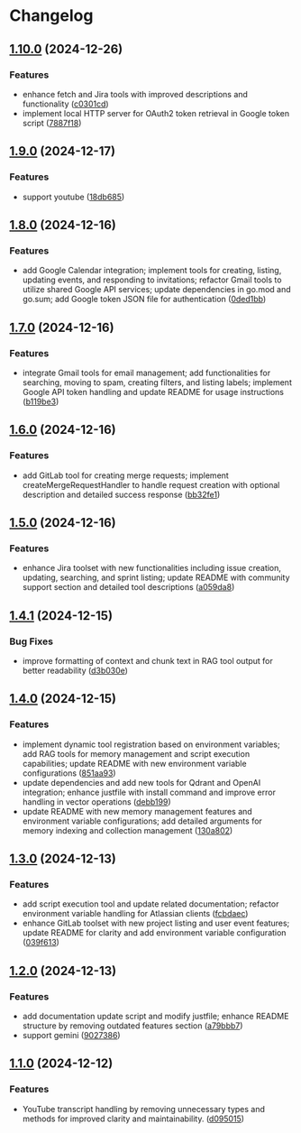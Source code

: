 # Changelog

## [1.10.0](https://github.com/nguyenvanduocit/all-in-one-model-context-protocol/compare/v1.9.0...v1.10.0) (2024-12-26)


### Features

* enhance fetch and Jira tools with improved descriptions and functionality ([c0301cd](https://github.com/nguyenvanduocit/all-in-one-model-context-protocol/commit/c0301cd7a774385eb8407a4605f022ad0657c9a2))
* implement local HTTP server for OAuth2 token retrieval in Google token script ([7887f18](https://github.com/nguyenvanduocit/all-in-one-model-context-protocol/commit/7887f18c8cb450189e21124f8ba7f0e49d6fc50b))

## [1.9.0](https://github.com/nguyenvanduocit/all-in-one-model-context-protocol/compare/v1.8.0...v1.9.0) (2024-12-17)


### Features

* support youtube ([18db685](https://github.com/nguyenvanduocit/all-in-one-model-context-protocol/commit/18db68551d6a9192959527062d5f2e6861fafe34))

## [1.8.0](https://github.com/nguyenvanduocit/all-in-one-model-context-protocol/compare/v1.7.0...v1.8.0) (2024-12-16)


### Features

* add Google Calendar integration; implement tools for creating, listing, updating events, and responding to invitations; refactor Gmail tools to utilize shared Google API services; update dependencies in go.mod and go.sum; add Google token JSON file for authentication ([0ded1bb](https://github.com/nguyenvanduocit/all-in-one-model-context-protocol/commit/0ded1bb710c7ea0266f50f47b127998ae7dcfa9c))

## [1.7.0](https://github.com/nguyenvanduocit/all-in-one-model-context-protocol/compare/v1.6.0...v1.7.0) (2024-12-16)


### Features

* integrate Gmail tools for email management; add functionalities for searching, moving to spam, creating filters, and listing labels; implement Google API token handling and update README for usage instructions ([b119be3](https://github.com/nguyenvanduocit/all-in-one-model-context-protocol/commit/b119be319b42954ab81e0010cd1ea8460ff255f7))

## [1.6.0](https://github.com/nguyenvanduocit/all-in-one-model-context-protocol/compare/v1.5.0...v1.6.0) (2024-12-16)


### Features

* add GitLab tool for creating merge requests; implement createMergeRequestHandler to handle request creation with optional description and detailed success response ([bb32fe1](https://github.com/nguyenvanduocit/all-in-one-model-context-protocol/commit/bb32fe134aa24d03fdf7241dad041ec29cd6174b))

## [1.5.0](https://github.com/nguyenvanduocit/all-in-one-model-context-protocol/compare/v1.4.1...v1.5.0) (2024-12-16)


### Features

* enhance Jira toolset with new functionalities including issue creation, updating, searching, and sprint listing; update README with community support section and detailed tool descriptions ([a059da8](https://github.com/nguyenvanduocit/all-in-one-model-context-protocol/commit/a059da8ee379f5560fa38e0adbcd693f5533ff9e))

## [1.4.1](https://github.com/nguyenvanduocit/all-in-one-model-context-protocol/compare/v1.4.0...v1.4.1) (2024-12-15)


### Bug Fixes

* improve formatting of context and chunk text in RAG tool output for better readability ([d3b030e](https://github.com/nguyenvanduocit/all-in-one-model-context-protocol/commit/d3b030e521abb3dd645d3e762f313f02cc440e10))

## [1.4.0](https://github.com/nguyenvanduocit/all-in-one-model-context-protocol/compare/v1.3.0...v1.4.0) (2024-12-15)


### Features

* implement dynamic tool registration based on environment variables; add RAG tools for memory management and script execution capabilities; update README with new environment variable configurations ([851aa93](https://github.com/nguyenvanduocit/all-in-one-model-context-protocol/commit/851aa93c27177a5d94babae419f4c1488556d83e))
* update dependencies and add new tools for Qdrant and OpenAI integration; enhance justfile with install command and improve error handling in vector operations ([debb199](https://github.com/nguyenvanduocit/all-in-one-model-context-protocol/commit/debb199932aee7b5d49886c1edfdc4f69dfcb832))
* update README with new memory management features and environment variable configurations; add detailed arguments for memory indexing and collection management ([130a802](https://github.com/nguyenvanduocit/all-in-one-model-context-protocol/commit/130a8029014294a66c1033dc16e19bab6df44e4b))

## [1.3.0](https://github.com/nguyenvanduocit/all-in-one-model-context-protocol/compare/v1.2.0...v1.3.0) (2024-12-13)


### Features

* add script execution tool and update related documentation; refactor environment variable handling for Atlassian clients ([fcbdaec](https://github.com/nguyenvanduocit/all-in-one-model-context-protocol/commit/fcbdaecee8f1c8c2a783f31bb90c40899f44981f))
* enhance GitLab toolset with new project listing and user event features; update README for clarity and add environment variable configuration ([039f613](https://github.com/nguyenvanduocit/all-in-one-model-context-protocol/commit/039f613fb5430c2daf9d53d27cef38b910b1d71a))

## [1.2.0](https://github.com/nguyenvanduocit/all-in-one-model-context-protocol/compare/v1.1.0...v1.2.0) (2024-12-13)


### Features

* add documentation update script and modify justfile; enhance README structure by removing outdated features section ([a79bbb7](https://github.com/nguyenvanduocit/all-in-one-model-context-protocol/commit/a79bbb77c40877dd34c8b5e4115968fa7922b6a7))
* support gemini ([9027386](https://github.com/nguyenvanduocit/all-in-one-model-context-protocol/commit/9027386c321074db8bd79eebf4bf159e0fff3fab))

## [1.1.0](https://github.com/nguyenvanduocit/all-in-one-model-context-protocol/compare/v1.0.0...v1.1.0) (2024-12-12)


### Features

* YouTube transcript handling by removing unnecessary types and methods for improved clarity and maintainability. ([d095015](https://github.com/nguyenvanduocit/all-in-one-model-context-protocol/commit/d0950159804e31c7a788fae88cf7274c4d649e67))
